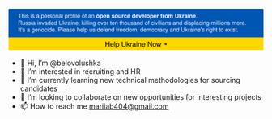 [![SWUbanner](https://raw.githubusercontent.com/vshymanskyy/StandWithUkraine/main/banner-personal-page.svg)](https://vshymanskyy.github.io/StandWithUkraine)

- 👋 Hi, I’m @belovolushka
- 👀 I’m interested in recruiting and HR
- 🌱 I’m currently learning new technical methodologies for sourcing candidates
- 💞️ I’m looking to collaborate on new opportunities for interesting projects
- 📫 How to reach me mariiab404@gmail.com

<!---
belovolushka/belovolushka is a ✨ special ✨ repository because its `README.md` (this file) appears on your GitHub profile.
You can click the Preview link to take a look at your changes.
--->
